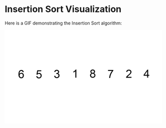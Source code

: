# Insertion Sort Visualization

Here is a GIF demonstrating the Insertion Sort algorithm:

![Insertion Sort Animation](../assets/Insertion-sort-example.gif)
